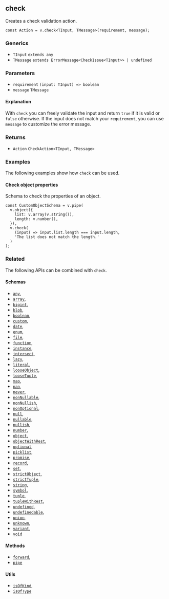 check
-----

Creates a check validation action.

    const Action = v.check<TInput, TMessage>(requirement, message);
    

### Generics

*   `TInput` `extends any`
*   `TMessage` `extends ErrorMessage<CheckIssue<TInput>> | undefined`

### Parameters

*   `requirement` `(input: TInput) => boolean`
*   `message` `TMessage`

#### Explanation

With `check` you can freely validate the input and return `true` if it is valid or `false` otherwise. If the input does not match your `requirement`, you can use `message` to customize the error message.

### Returns

*   `Action` `CheckAction<TInput, TMessage>`

### Examples

The following examples show how `check` can be used.

#### Check object properties

Schema to check the properties of an object.

    const CustomObjectSchema = v.pipe(
      v.object({
        list: v.array(v.string()),
        length: v.number(),
      }),
      v.check(
        (input) => input.list.length === input.length,
        'The list does not match the length.'
      )
    );
    

### Related

The following APIs can be combined with `check`.

#### Schemas

*   [`any`](any.md),
*   [`array`](array.md),
*   [`bigint`](bigint.md),
*   [`blob`](blob.md),
*   [`boolean`](boolean.md),
*   [`custom`](custom.md),
*   [`date`](date.md),
*   [`enum`](enum.md),
*   [`file`](file.md),
*   [`function`](function.md),
*   [`instance`](instance.md),
*   [`intersect`](intersect.md),
*   [`lazy`](lazy.md),
*   [`literal`](literal.md),
*   [`looseObject`](looseObject.md),
*   [`looseTuple`](looseTuple.md),
*   [`map`](map.md),
*   [`nan`](nan.md),
*   [`never`](never.md),
*   [`nonNullable`](nonNullable.md),
*   [`nonNullish`](nonNullish.md),
*   [`nonOptional`](nonOptional.md),
*   [`null`](null.md),
*   [`nullable`](nullable.md),
*   [`nullish`](nullish.md),
*   [`number`](number.md),
*   [`object`](object.md),
*   [`objectWithRest`](objectWithRest.md),
*   [`optional`](optional.md),
*   [`picklist`](picklist.md),
*   [`promise`](promise.md),
*   [`record`](record.md),
*   [`set`](set.md),
*   [`strictObject`](strictObject.md),
*   [`strictTuple`](strictTuple.md),
*   [`string`](string.md),
*   [`symbol`](symbol.md),
*   [`tuple`](tuple.md),
*   [`tupleWithRest`](tupleWithRest.md),
*   [`undefined`](undefined.md),
*   [`undefinedable`](undefinedable.md),
*   [`union`](union.md),
*   [`unknown`](unknown.md),
*   [`variant`](variant.md),
*   [`void`](void.md)

#### Methods

*   [`forward`](forward.md),
*   [`pipe`](pipe.md)

#### Utils

*   [`isOfKind`](isOfKind.md),
*   [`isOfType`](isOfType.md)